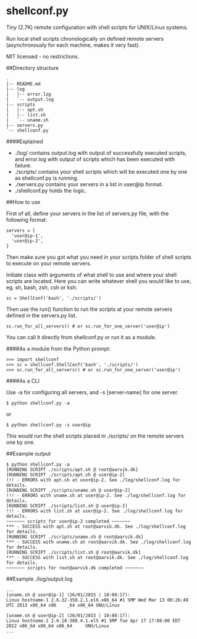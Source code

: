 shellconf.py
============

Tiny (2.7K) remote configuration with shell scripts for UNIX/Linux systems.

Run local shell scripts chronologically on defined remote servers (asynchronously for each machine, makes it very fast).

MIT licensed - no restrictions.

##Directory structure
  
    .
    |-- README.md
    |-- log
    |   |-- error.log
    |   `-- output.log
    |-- scripts
    |   |-- apt.sh
    |   |-- list.sh
    |   `-- uname.sh
    |-- servers.py
    `-- shellconf.py
    
####Explained

* ./log/ contains output.log with output of successfully executed scripts, and error.log with output of scripts which has been executed with failure.
* ./scripts/ contains your shell scripts which will be executed one by one as shellconf.py is running.
* ./servers.py contains your servers in a list in user@ip format.
* ./shellconf.py holds the logic.

##How to use

First of all, define your servers in the list of servers.py file, with the following format:

    servers = [
      'user@ip-1', 
      'user@ip-2',
    ]
  
Then make sure you got what you need in your scripts folder of shell scripts to execute on your remote servers.

Initiate class with arguments of what shell to use and where your shell scripts are located. Here you can write whatever shell you would like to use, eg. sh, bash, zsh, csh or ksh:

    sc = ShellConf('bash', './scripts/')
  
Then use the run() function to run the scripts at your remote servers defined in the servers.py list.

    sc.run_for_all_servers() # or sc.run_for_one_server('user@ip')
  
You can call it directly from shellconf.py or run it as a module. 

####As a module from the Python prompt:

    >>> import shellconf
    >>> sc = shellconf.ShellConf('bash', './scripts/')
    >>> sc.run_for_all_servers() # or sc.run_for_one_server('user@ip')
  
####As a CLI

Use -a for configuring all servers, and -s [server-name] for one server.
  
    $ python shellconf.py -a

or

    $ python shellconf.py -s user@ip

This would run the shell scripts placed in ./scripts/ on the remote servers one by one.

##Example output
    
    $ python shellconf.py -a
    [RUNNING SCRIPT ./scripts/apt.sh @ root@aarvik.dk]
    [RUNNING SCRIPT ./scripts/apt.sh @ user@ip-2]
    !!! - ERRORS with apt.sh at user@ip-2. See ./log/shellconf.log for details.
    [RUNNING SCRIPT ./scripts/uname.sh @ user@ip-2]
    !!! - ERRORS with uname.sh at user@ip-2. See ./log/shellconf.log for details.
    [RUNNING SCRIPT ./scripts/list.sh @ user@ip-2]
    !!! - ERRORS with list.sh at user@ip-2. See ./log/shellconf.log for details.
    ~~~~~~~ scripts for user@ip-2 completed ~~~~~~~
    *** - SUCCESS with apt.sh at root@aarvik.dk. See ./log/shellconf.log for details.
    [RUNNING SCRIPT ./scripts/uname.sh @ root@aarvik.dk]
    *** - SUCCESS with uname.sh at root@aarvik.dk. See ./log/shellconf.log for details.
    [RUNNING SCRIPT ./scripts/list.sh @ root@aarvik.dk]
    *** - SUCCESS with list.sh at root@aarvik.dk. See ./log/shellconf.log for details.
    ~~~~~~~ scripts for root@aarvik.dk completed ~~~~~~~

##Example ./log/output.log

    ...
    [uname.sh @ user@ip-1] (26/01/2015 | 10:08:17):
    Linux hostname-1 2.6.32-358.2.1.el6.x86_64 #1 SMP Wed Mar 13 00:26:49 UTC 2013 x86_64 x86    _64 x86_64 GNU/Linux
  
    [uname.sh @ user@ip-2] (26/01/2015 | 10:08:17):
    Linux hostname-2 2.6.18-308.4.1.el5 #1 SMP Tue Apr 17 17:08:00 EDT 2012 x86_64 x86_64 x86_64     GNU/Linux
    ...
